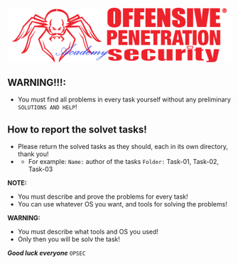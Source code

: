![](https://github.com/Offensive-Penetration-Security/OPSEC-Academy/blob/main/Docs/logo300-Academy.png)

## WARNING!!!: 
- You must find all problems in every task yourself without any preliminary `SOLUTIONS AND HELP`!

## How to report the solvet tasks!
- Please return the solved tasks as they should, each in its own directory, thank you! 
- - For example:
`Name:` author of the tasks
`Folder:` Task-01, Task-02, Task-03

**NOTE:** 
- You must describe and prove the problems for every task!
- You can use whatever OS you want, and tools for solving the problems! 

**WARNING:**
- You must describe what tools and OS you used!
- Only then you will be solv the task!

***Good luck everyone*** `OPSEC`
